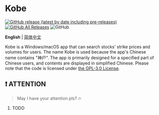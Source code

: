 # Kobe

[![GitHub release (latest by date including pre-releases)](https://img.shields.io/github/v/release/ArvinZJC/Kobe?include_prereleases)](../../releases)
[![GitHub All Releases](https://img.shields.io/github/downloads/ArvinZJC/Kobe/total)](../../releases)
![GitHub](https://img.shields.io/github/license/ArvinZJC/Kobe)

**English** | [简体中文](./README-zhCN.md)

Kobe is a Windows/macOS app that can search stocks' strike prices and volumes for users. The name Kobe is used because the app's Chinese name contains "神户". The app is primarily designed for a specified part of Chinese users, and contents are displayed in simplified Chinese. Please note that the code is licensed under [the GPL-3.0 License](./LICENSE).

## ❗ ATTENTION

> May I have your attention pls? 🔥

1. TODO
